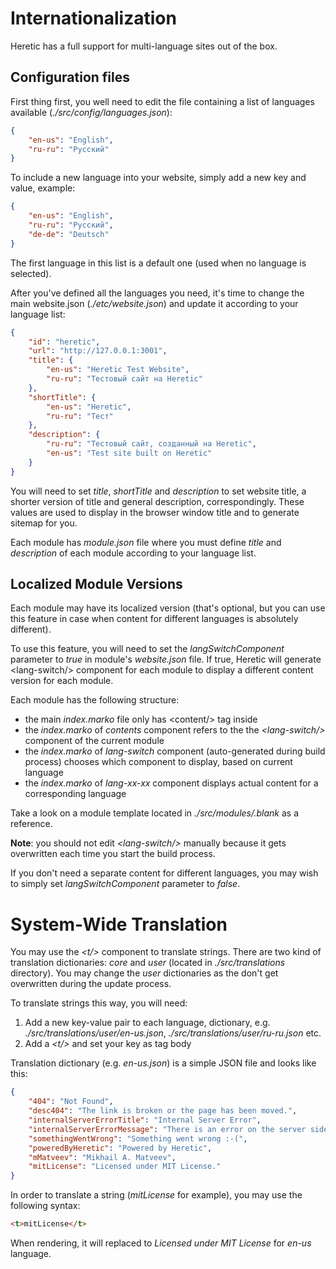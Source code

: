 # Internationalization

Heretic has a full support for multi-language sites out of the box.

## Configuration files

First thing first, you well need to edit the file containing a list of languages available (*./src/config/languages.json*):

```json
{
    "en-us": "English",
    "ru-ru": "Русский"
}
```

To include a new language into your website, simply add a new key and value, example:

```json
{
    "en-us": "English",
    "ru-ru": "Русский",
    "de-de": "Deutsch"
}
```

The first language in this list is a default one (used when no language is selected).

After you've defined all the languages you need, it's time to change the main website.json (*./etc/website.json*) and update it according to your language list:

```json
{
    "id": "heretic",
	"url": "http://127.0.0.1:3001",
	"title": {
		"en-us": "Heretic Test Website",
		"ru-ru": "Тестовый сайт на Heretic"
	},
	"shortTitle": {
		"en-us": "Heretic",
		"ru-ru": "Тест"
	},
	"description": {
		"ru-ru": "Тестовый сайт, созданный на Heretic",
		"en-us": "Test site built on Heretic"
	}
}
```

You will need to set *title*, *shortTitle* and *description* to set website title, a shorter version of title and general description, correspondingly. These values are used to display in the browser window title and to generate sitemap for you.

Each module has *module.json* file where you must define *title* and *description* of each module according to your language list.

## Localized Module Versions

Each module may have its localized version (that's optional, but you can use this feature in case when content for different languages is absolutely different).

To use this feature, you will need to set the *langSwitchComponent* parameter to *true* in module's *website.json* file. If true, Heretic will generate &lt;lang-switch/&gt; component for each module to display a different content version for each module.

Each module has the following structure:

* the main *index.marko* file only has &lt;content/&gt; tag inside
* the *index.marko* of *contents* component refers to the the *&lt;lang-switch/&gt;* component of the current module
* the *index.marko* of *lang-switch* component (auto-generated during build process) chooses which component to display, based on current language
* the *index.marko* of *lang-xx-xx* component displays actual content for a corresponding language

Take a look on a module template located in *./src/modules/.blank* as a reference.

**Note**: you should not edit *&lt;lang-switch/&gt;* manually because it gets overwritten each time you start the build process.

If you don't need a separate content for different languages, you may wish to simply set *langSwitchComponent* parameter to *false*.

# System-Wide Translation

You may use the *&lt;t/&gt;* component to translate strings. There are two kind of translation dictionaries: *core* and *user* (located in *./src/translations* directory). You may change the *user* dictionaries as the don't get overwritten during the update process.

To translate strings this way, you will need:

1. Add a new key-value pair to each language, dictionary, e.g. *./src/translations/user/en-us.json*, *./src/translations/user/ru-ru.json* etc.
2. Add a *&lt;t/&gt;* and set your key as tag body

Translation dictionary (e.g. *en-us.json*) is a simple JSON file and looks like this:

```json
{
    "404": "Not Found",
    "desc404": "The link is broken or the page has been moved.",
    "internalServerErrorTitle": "Internal Server Error",
    "internalServerErrorMessage": "There is an error on the server side. Please try to refresh this page.",
    "somethingWentWrong": "Something went wrong :-(",
    "poweredByHeretic": "Powered by Heretic",
    "mMatveev": "Mikhail A. Matveev",
    "mitLicense": "Licensed under MIT License."
}
```

In order to translate a string (*mitLicense* for example), you may use the following syntax:

```html
<t>mitLicense</t>
```

When rendering, it will replaced to *Licensed under MIT License* for *en-us* language.